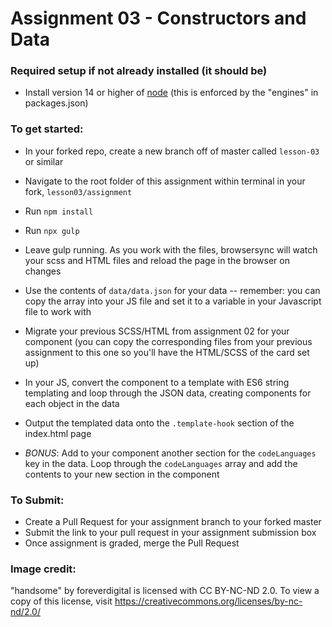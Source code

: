 # Assignment 03 - Constructors and Data

### Required setup if not already installed (it should be)
- Install version 14 or higher of [node](https://nodejs.org/en/) (this is enforced by the "engines" in packages.json)

### To get started:
-	In your forked repo, create a new branch off of master called `lesson-03` or similar
-   Navigate to the root folder of this assignment within terminal in your fork, `lesson03/assignment`
-   Run `npm install`
-   Run `npx gulp`
-   Leave gulp running. As you work with the files, browsersync will watch your scss and HTML files and reload the page in the browser on changes
- 	Use the contents of `data/data.json` for your data -- remember: you can copy the array into your JS file and set it to a variable in your Javascript file to work with
- 	Migrate your previous SCSS/HTML from assignment 02 for your component (you can copy the corresponding files from your previous assignment to this one so you'll have the HTML/SCSS of the card set up)

- 	In your JS, convert the component to a template with ES6 string templating and loop through the JSON data, creating components for each object in the data
- 	Output the templated data onto the `.template-hook` section of the index.html page
- 	*BONUS*: Add to your component another section for the `codeLanguages` key in the data. Loop through the `codeLanguages` array and add the contents to your new section in the component

### To Submit:
- Create a Pull Request for your assignment branch to your forked master
- Submit the link to your pull request in your assignment submission box
- Once assignment is graded, merge the Pull Request

### Image credit:

"handsome" by foreverdigital is licensed with CC BY-NC-ND 2.0. To view a copy of this license, visit https://creativecommons.org/licenses/by-nc-nd/2.0/
